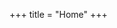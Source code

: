+++
title = "Home"
+++

<!--
_This is the home page. It will display the blog section if there is one, and a text before._-->
<!---
Hey ! Welcome to the **Cocoa Enhanced theme**. Here are some articles :-->